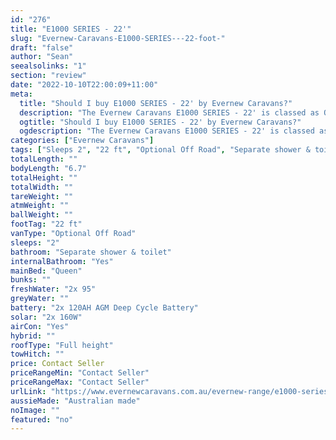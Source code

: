 ```yaml
---
id: "276"
title: "E1000 SERIES - 22'"
slug: "Evernew-Caravans-E1000-SERIES---22-foot-"
draft: "false"
author: "Sean"
seealsolinks: "1"
section: "review"
date: "2022-10-10T22:00:09+11:00"
meta:
  title: "Should I buy E1000 SERIES - 22' by Evernew Caravans?"
  description: "The Evernew Caravans E1000 SERIES - 22' is classed as Optional Off Road, and sleeps 2 people. It is Australian made and comes in at 22 ft. It generally has Separate shower & toilet."
  ogtitle: "Should I buy E1000 SERIES - 22' by Evernew Caravans?"
  ogdescription: "The Evernew Caravans E1000 SERIES - 22' is classed as Optional Off Road, and sleeps 2 people. It is Australian made and comes in at 22 ft. It generally has Separate shower & toilet."
categories: ["Evernew Caravans"]
tags: ["Sleeps 2", "22 ft", "Optional Off Road", "Separate shower & toilet", "Full height", "Price Unknown", "Australian made"]
totalLength: ""
bodyLength: "6.7"
totalHeight: ""
totalWidth: ""
tareWeight: ""
atmWeight: ""
ballWeight: ""
footTag: "22 ft"
vanType: "Optional Off Road"
sleeps: "2"
bathroom: "Separate shower & toilet"
internalBathroom: "Yes"
mainBed: "Queen"
bunks: ""
freshWater: "2x 95"
greyWater: ""
battery: "2x 120AH AGM Deep Cycle Battery"
solar: "2x 160W"
airCon: "Yes"
hybrid: ""
roofType: "Full height"
towHitch: ""
price: Contact Seller
priceRangeMin: "Contact Seller"
priceRangeMax: "Contact Seller"
urlLink: "https://www.evernewcaravans.com.au/evernew-range/e1000-series-22"
aussieMade: "Australian made"
noImage: ""
featured: "no"
---
```

